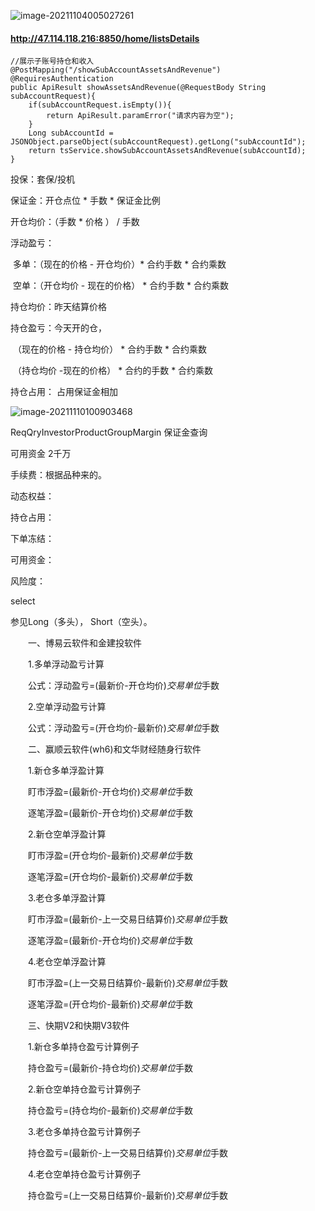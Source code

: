 ![image-20211104005027261](C:\Users\田付成\AppData\Roaming\Typora\typora-user-images\image-20211104005027261.png)



#### http://47.114.118.216:8850/home/listsDetails

```
//展示子账号持仓和收入
@PostMapping("/showSubAccountAssetsAndRevenue")
@RequiresAuthentication
public ApiResult showAssetsAndRevenue(@RequestBody String subAccountRequest){
    if(subAccountRequest.isEmpty()){
        return ApiResult.paramError("请求内容为空");
    }
    Long subAccountId = JSONObject.parseObject(subAccountRequest).getLong("subAccountId");
    return tsService.showSubAccountAssetsAndRevenue(subAccountId);
}
```











投保：套保/投机



保证金：开仓点位 * 手数 * 保证金比例





开仓均价：（手数 * 价格 ） /  手数

浮动盈亏：

​	多单：（现在的价格 - 开仓均价）* 合约手数 * 合约乘数

​	空单：（开仓均价 - 现在的价格） * 合约手数 * 合约乘数





持仓均价：昨天结算价格

持仓盈亏：今天开的仓，

​	（现在的价格 - 持仓均价） * 合约手数 * 合约乘数	

​	（持仓均价 -现在的价格） * 合约的手数 * 合约乘数



持仓占用： 占用保证金相加

![image-20211110100903468](C:\Users\田付成\AppData\Roaming\Typora\typora-user-images\image-20211110100903468.png)



ReqQryInvestorProductGroupMargin  保证金查询	



可用资金 2千万





手续费：根据品种来的。

动态权益：

持仓占用：

下单冻结：

可用资金：

风险度：







select 







参见Long（多头）， Short（空头）。







 　　一、博易云软件和金建投软件

 　　1.多单浮动盈亏计算

 　　公式：浮动盈亏=(最新价-开仓均价)*交易单位*手数



 　　2.空单浮动盈亏计算

 　　公式：浮动盈亏=(开仓均价-最新价)*交易单位*手数





 　　二、赢顺云软件(wh6)和文华财经随身行软件





 　　1.新仓多单浮盈计算

 　　盯市浮盈=(最新价-开仓均价)*交易单位*手数

 　　逐笔浮盈=(最新价-开仓均价)*交易单位*手数



 　　2.新仓空单浮盈计算

 　　盯市浮盈=(开仓均价-最新价)*交易单位*手数

 　　逐笔浮盈=(开仓均价-最新价)*交易单位*手数



 　　3.老仓多单浮盈计算

 　　盯市浮盈=(最新价-上一交易日结算价)*交易单位*手数

 　　逐笔浮盈=(最新价-开仓均价)*交易单位*手数



 　　4.老仓空单浮盈计算

 　　盯市浮盈=(上一交易日结算价-最新价)*交易单位*手数

 　　逐笔浮盈=(开仓均价-最新价)*交易单位*手数



 　　三、快期V2和快期V3软件

 　　1.新仓多单持仓盈亏计算例子

 　　持仓盈亏=(最新价-持仓均价)*交易单位*手数



 　　2.新仓空单持仓盈亏计算例子

 　　持仓盈亏=(持仓均价-最新价)*交易单位*手数



 　　3.老仓多单持仓盈亏计算例子

 　　持仓盈亏=(最新价-上一交易日结算价)*交易单位*手数



 　　4.老仓空单持仓盈亏计算例子

 　　持仓盈亏=(上一交易日结算价-最新价)*交易单位*手数









